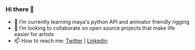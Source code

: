 ### Hi there 👋
- 🌱 I’m currently learning maya's python API and animator friendly rigging
- 👯 I’m looking to collaborate on open source projects that make life easier for artists
- 📫 How to reach me: [Twitter](https://twitter.com/Ghalban_) | [Linkedin](https://www.linkedin.com/in/rawda-elwalily/)

<!--
**Ghalban/Ghalban** is a ✨ _special_ ✨ repository because its `README.md` (this file) appears on your GitHub profile.

Here are some ideas to get you started:

- 🔭 I’m currently working on ...
- 🌱 I’m currently learning ...
- 👯 I’m looking to collaborate on ...
- 🤔 I’m looking for help with ...
- 💬 Ask me about ...
- 📫 How to reach me: ...
- 😄 Pronouns: ...
- ⚡ Fun fact: ...
-->
